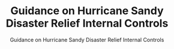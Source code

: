 ---
title: "Guidance on Hurricane Sandy Disaster Relief Internal Controls"
subtitle: "Guidance on Hurricane Sandy Disaster Relief Internal Controls"
doc-link: ../assets/files/CONTROLLER-ALERT-Hurricane-Sandy-Disaster-Relief-Internal-Controls-2.19.13.pdf
layout: resources-landing
filters: federal-financial-assistance controller-alert omb 2013 archived
fiscal_year: 2013
---